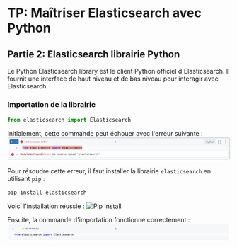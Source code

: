 # TP: Maîtriser Elasticsearch avec Python

## Partie 2: Elasticsearch librairie Python
Le Python Elasticsearch library est le client Python officiel d'Elasticsearch. Il fournit une interface de haut niveau et de bas niveau pour interagir avec Elasticsearch.

### Importation de la librairie
```python
from elasticsearch import Elasticsearch
```
Initialement, cette commande peut échouer avec l'erreur suivante :
![Import Error](https://github.com/andrewarnaud1/tp-elastic/blob/main/1_erreur_module.png?raw=true)

Pour résoudre cette erreur, il faut installer la librairie `elasticsearch` en utilisant `pip` :
```python
pip install elasticsearch
```
Voici l'installation réussie :
![Pip Install]([https://github.com/andrewarnaud1/tp-elastic/blob/main/2_pip_install.png?raw=true](https://github.com/andrewarnaud1/tp-elastic/blob/main/2_pip_install.png?raw=true))

Ensuite, la commande d'importation fonctionne correctement :
![Import Success](https://github.com/andrewarnaud1/tp-elastic/blob/main/3_import_elastic.png?raw=true)
